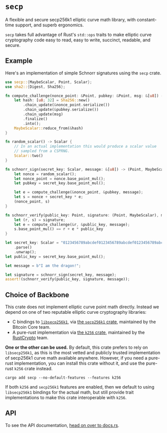 # `secp`

A flexible and secure secp256k1 elliptic curve math library, with constant-time support, and superb ergonomics.

`secp` takes full advantage of Rust's `std::ops` traits to make elliptic curve cryptography code easy to read, easy to write, succinct, readable, and secure.

## Example

Here's an implementation of simple Schnorr signatures using the `secp` crate.

```rust
use secp::{MaybeScalar, Point, Scalar};
use sha2::{Digest, Sha256};

fn compute_challenge(nonce_point: &Point, pubkey: &Point, msg: &[u8]) -> MaybeScalar {
    let hash: [u8; 32] = Sha256::new()
        .chain_update(&nonce_point.serialize())
        .chain_update(&pubkey.serialize())
        .chain_update(msg)
        .finalize()
        .into();
    MaybeScalar::reduce_from(&hash)
}

fn random_scalar() -> Scalar {
    // In an actual implementation this would produce a scalar value
    // sampled from a CSPRNG.
    Scalar::two()
}

fn schnorr_sign(secret_key: Scalar, message: &[u8]) -> (Point, MaybeScalar) {
    let nonce = random_scalar();
    let nonce_point = nonce.base_point_mul();
    let pubkey = secret_key.base_point_mul();

    let e = compute_challenge(&nonce_point, &pubkey, message);
    let s = nonce + secret_key * e;
    (nonce_point, s)
}

fn schnorr_verify(public_key: Point, signature: (Point, MaybeScalar), message: &[u8]) -> bool {
    let (r, s) = signature;
    let e = compute_challenge(&r, &public_key, message);
    s.base_point_mul() == r + e * public_key
}

let secret_key: Scalar = "0123456789abcdef0123456789abcdef0123456789abcdef0123456789abcdef"
    .parse()
    .unwrap();
let public_key = secret_key.base_point_mul();

let message = b"I am the dragon!";

let signature = schnorr_sign(secret_key, message);
assert!(schnorr_verify(public_key, signature, message));
```

## Choice of Backbone

This crate does not implement elliptic curve point math directly. Instead we depend on one of two reputable elliptic curve cryptography libraries:

- C bindings to [`libsecp256k1`](https://github.com/bitcoin-core/secp256k1), via [the `secp256k1` crate](https::crates.io/crates/secp256k1), maintained by the Bitcoin Core team.
- A pure-rust implementation via [the `k256` crate](https://crates.io/crates/k256), maintained by the [RustCrypto](https://github.com/RustCrypto) team.

**One or the other can be used.** By default, this crate prefers to rely on `libsecp256k1`, as this is the most vetted and publicly trusted implementation of secp256k1 curve math available anywhere. However, if you need a pure-rust implementation, you can install this crate without it, and use the pure-rust `k256` crate instead.

```notrust
cargo add secp --no-default-features --features k256
```

If both `k256` and `secp256k1` features are enabled, then we default to using `libsecp256k1` bindings for the actual math, but still provide trait implementations to make this crate interoperable with `k256`.

## API

To see the API documentation, [head on over to docs.rs](https://docs.rs/secp).
